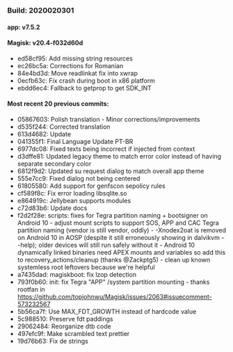 ### Build: 2020020301
#### app: v7.5.2
#### Magisk: v20.4-f032d60d

- ed58cf95: Add missing string resources
- ec26bc5a: Corrections for Romanian
- 84e4bd3d: Move readlinkat fix into xwrap
- 0ecfb63c: Fix crash during boot in x86 platform
- ebdd6ec4: Fallback to getprop to get SDK_INT

#### Most recent 20 previous commits:

- 05867603: Polish translation - Minor corrections/improvements
- d535f244: Corrected translation
- 613d4682: Update
- 041355f1: Final Language Update PT-BR
- 6977dc08: Fixed texts being incorrect if injected from context
- d3dffe81: Updated legacy theme to match error color instead of having separate secondary color
- 6812f9d2: Updated su request dialog to match overall app theme
- 555e7cc9: Fixed dialog not being centered
- 61805580: Add support for genfscon sepolicy rules
- cf589f8c: Fix error loading libsqlite.so
- e864919c: Jellybean supports modules
- c72d83b6: Update docs
- f2d2f28e: scripts: fixes for Tegra partition naming + bootsigner on Android 10 - adjust mount scripts to support SOS, APP and CAC Tegra partition naming (vendor is still vendor, oddly) - -Xnodex2oat is removed on Android 10 in AOSP (despite it still erroneously showing in dalvikvm --help); older devices will still run safely without it - Android 10 dynamically linked binaries need APEX mounts and variables so add this to recovery_actions/cleanup (thanks @Zackptg5) - clean up known systemless root leftovers because we're helpful
- a7435dad: magiskboot: fix lzop detection
- 793f0b60: init: fix Tegra "APP" /system partition mounting - thanks rootfan in https://github.com/topjohnwu/Magisk/issues/2063#issuecomment-573232567
- 5b56ca7f: Use MAX_FDT_GROWTH instead of hardcode value
- 5c988510: Preserve fdt paddings
- 29062484: Reorganize dtb code
- 497efc9f: Make scrambled text prettier
- 19d76b63: Fix de strings
